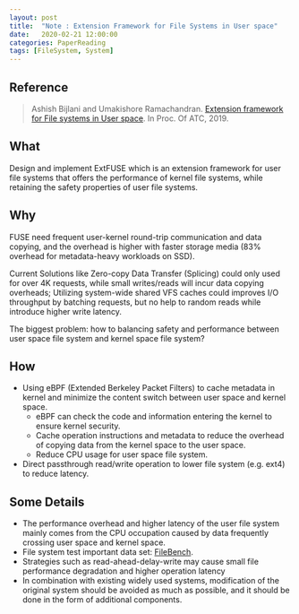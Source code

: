 ```yaml
---
layout: post
title:  "Note : Extension Framework for File Systems in User space"
date:   2020-02-21 12:00:00
categories: PaperReading
tags: [FileSystem, System]
---
```


## Reference

> Ashish Bijlani and Umakishore Ramachandran. [Extension framework for File systems in User space](https://www.usenix.org/system/files/atc19-bijlani.pdf). In Proc. Of ATC, 2019.

## What

Design and implement ExtFUSE which is an extension framework for user file systems that offers the performance of kernel file systems, while retaining the safety properties of user file systems.
<!-- more -->

## Why

FUSE need frequent user-kernel round-trip communication and data copying, and the overhead is higher with faster storage media (83% overhead for metadata-heavy workloads on SSD).

Current Solutions like Zero-copy Data Transfer (Splicing) could only used for over 4K requests, while small writes/reads will incur data copying overheads; Utilizing system-wide shared VFS caches could improves I/O throughput by batching requests, but no help to random reads while introduce higher write latency.

The biggest problem: how to balancing safety and performance between user space file system and kernel space file system?
  
## How

* Using eBPF (Extended Berkeley Packet Filters) to cache metadata in kernel and minimize the content switch between user space and kernel space.
    * eBPF can check the code and information entering the kernel to ensure kernel security.
    * Cache operation instructions and metadata to reduce the overhead of copying data from the kernel space to the user space.
    * Reduce CPU usage for user space file system.
* Direct passthrough read/write operation to lower file system (e.g. ext4) to reduce latency.

## Some Details

* The performance overhead and higher latency of the user file system mainly comes from the CPU occupation caused by data frequently crossing user space and kernel space.
* File system test important data set: [FileBench](https://github.com/filebench/filebench/wiki).
* Strategies such as read-ahead-delay-write may cause small file performance degradation and higher operation latency
* In combination with existing widely used systems, modification of the original system should be avoided as much as possible, and it should be done in the form of additional components.
